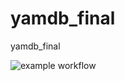 # yamdb_final
yamdb_final

![example workflow](https://github.com/kimkanovsky/yamdb_final/actions/workflows/yamdb_final.yml/badge.svg)